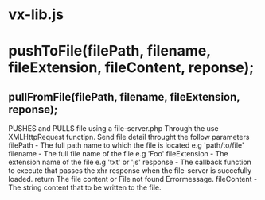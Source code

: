 # vx-lib.js
# pushToFile(filePath, filename, fileExtension, fileContent, reponse);
## pullFromFile(filePath, filename, fileExtension, reponse);
PUSHES and PULLS file using a file-server.php
Through the use XMLHttpRequest functipn.
Send file detail throught the follow parameters
filePath - The full path name to which the file is located e.g 'path/to/file'
filename - The full file name of the file e.g 'Foo'
fileExtension - The extension name of the file e.g 'txt' or 'js'
response - The callback function to execute that passes the xhr response when the file-server is succefully loaded.
           return The file content or File not found Errormessage.
fileContent - The string content that to be written to the file.
